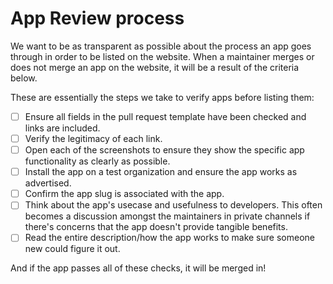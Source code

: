 # App Review process

We want to be as transparent as possible about the process an app goes through in order to be listed on the website. When a maintainer merges or does not merge an app on the website, it will be a result of the criteria below.

These are essentially the steps we take to verify apps before listing them:

- [ ] Ensure all fields in the pull request template have been checked and links are included.
- [ ] Verify the legitimacy of each link.
- [ ] Open each of the screenshots to ensure they show the specific app functionality as clearly as possible.
- [ ] Install the app on a test organization and ensure the app works as advertised.
- [ ] Confirm the app slug is associated with the app.
- [ ] Think about the app's usecase and usefulness to developers. This often becomes a discussion amongst the maintainers in private channels if there's concerns that the app doesn't provide tangible benefits.
- [ ] Read the entire description/how the app works to make sure someone new could figure it out.

And if the app passes all of these checks, it will be merged in!
